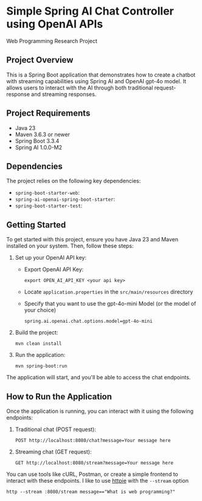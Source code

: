 # Simple Spring AI Chat Controller using OpenAI APIs

Web Programming Research Project

## Project Overview

This is a Spring Boot application that demonstrates how to create a chatbot with streaming capabilities using Spring AI and OpenAI gpt-4o model. It allows users to interact with the AI through both traditional request-response and streaming responses.

## Project Requirements

- Java 23
- Maven 3.6.3 or newer
- Spring Boot 3.3.4
- Spring AI 1.0.0-M2

## Dependencies

The project relies on the following key dependencies:

- `spring-boot-starter-web`: 
- `spring-ai-openai-spring-boot-starter`: 
- `spring-boot-starter-test`: 

## Getting Started

To get started with this project, ensure you have Java 23 and Maven installed on your system. Then, follow these steps:

1. Set up your OpenAI API key:

    - Export OpenAI API Key: 
        ```
        export OPEN_AI_API_KEY <your api key>
        ```
    - Locate `application.properties` in the `src/main/resources` directory

    - Specify that you want to use the gpt-4o-mini Model (or the model of your choice)
      ```
      spring.ai.openai.chat.options.model=gpt-4o-mini
      ```

2. Build the project:
   ```
   mvn clean install
   ```

3. Run the application:
   ```
   mvn spring-boot:run
   ```

The application will start, and you'll be able to access the chat endpoints.

## How to Run the Application

Once the application is running, you can interact with it using the following endpoints:

1. Traditional chat (POST request):
   ```
   POST http://localhost:8080/chat?message=Your message here
   ```

2. Streaming chat (GET request):
   ```
   GET http://localhost:8080/stream?message=Your message here
   ```

You can use tools like cURL, Postman, or create a simple frontend to interact with these endpoints. I like to use [httpie](https://httpie.io/) with the `--stream` option 

```
http --stream :8080/stream message=="What is web programming?"
```

